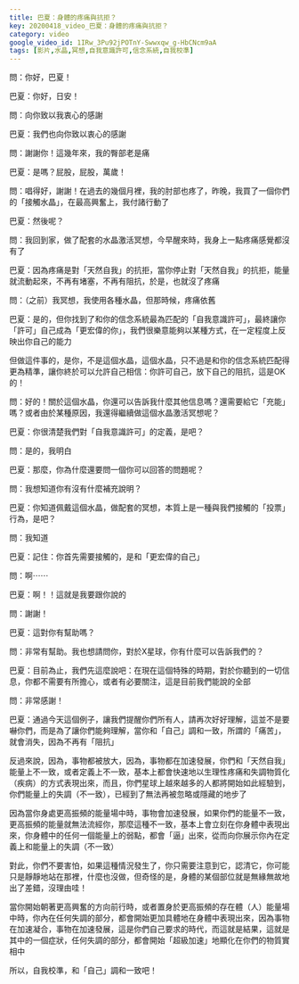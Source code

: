 ```yaml
---
title: 巴夏：身體的疼痛與抗拒？
key: 20200418_video_巴夏：身體的疼痛與抗拒？
category: video
google_video_id: 1IRw_3Pu92jPOTnY-Swwxqw_g-HbCNcm9aA
tags: [影片,水晶,冥想,自我意識許可,信念系統,自我校準]
---
```


問：你好，巴夏！

巴夏：你好，日安！

問：向你致以我衷心的感謝

巴夏：我們也向你致以衷心的感謝

問：謝謝你！這幾年來，我的臀部老是痛

巴夏：是嗎？屁股，屁股，萬歲！

問：唱得好，謝謝！在過去的幾個月裡，我的肘部也疼了，昨晚，我買了一個你們的「接觸水晶」，在最高興奮上，我付諸行動了

巴夏：然後呢？

問：我回到家，做了配套的水晶激活冥想，今早醒來時，我身上一點疼痛感覺都沒有了

巴夏：因為疼痛是對「天然自我」的抗拒，當你停止對「天然自我」的抗拒，能量就流動起來，不再有堵塞，不再有阻抗，於是，也就沒了疼痛

問：（之前）我冥想，我使用各種水晶，但那時候，疼痛依舊

巴夏：是的，但你找到了和你的信念系統最為匹配的「自我意識許可」，最終讓你「許可」自己成為「更宏偉的你」，我們很樂意能夠以某種方式，在一定程度上反映出你自己的能力

但做這件事的，是你，不是這個水晶，這個水晶，只不過是和你的信念系統匹配得更為精準，讓你終於可以允許自己相信：你許可自己，放下自己的阻抗，這是OK的！

問：好的！關於這個水晶，你還可以告訴我什麼其他信息嗎？還需要給它「充能」嗎？或者由於某種原因，我還得繼續做這個水晶激活冥想呢？

巴夏：你很清楚我們對「自我意識許可」的定義，是吧？

問：是的，我明白

巴夏：那麼，你為什麼還要問一個你可以回答的問題呢？

問：我想知道你有沒有什麼補充說明？

巴夏：你知道佩戴這個水晶，做配套的冥想，本質上是一種與我們接觸的「投票」行為，是吧？

問：我知道

巴夏：記住：你首先需要接觸的，是和「更宏偉的自己」

問：啊⋯⋯

巴夏：啊！！這就是我要跟你說的

問：謝謝！

巴夏：這對你有幫助嗎？

問：非常有幫助。我也想請問你，對於X星球，你有什麼可以告訴我們的？

巴夏：目前為止，我們先這麼說吧：在現在這個特殊的時期，對於你聽到的一切信息，你都不需要有所擔心，或者有必要關注，這是目前我們能說的全部

問：非常感謝！

巴夏：通過今天這個例子，讓我們提醒你們所有人，請再次好好理解，這並不是要嚇你們，而是為了讓你們能夠理解，當你和「自己」調和一致，所謂的「痛苦」，就會消失，因為不再有「阻抗」

反過來說，因為，事物都被放大，因為，事物都在加速發展，你們和「天然自我」能量上不一致，或者定義上不一致，基本上都會快速地以生理性疼痛和失調物質化（疾病）的方式表現出來，而且，你們星球上越來越多的人都將開始如此經驗到，你們能量上的失調（不一致），已經到了無法再被忽略或隱藏的地步了

因為當你身處更高振頻的能量場中時，事物會加速發展，如果你們的能量不一致，更高振頻的能量就無法流經你，那麼這種不一致，基本上會立刻在你身體中表現出來，你身體中的任何一個能量上的弱點，都會「逼」出來，從而向你展示你內在定義上和能量上的失調（不一致）

對此，你們不要害怕，如果這種情況發生了，你只需要注意到它，認清它，你可能只是靜靜地站在那裡，什麼也沒做，但奇怪的是，身體的某個部位就是無緣無故地出了差錯，沒理由哇！

當你開始朝著更高興奮的方向前行時，或者置身於更高振頻的存在體（人）能量場中時，你內在任何失調的部分，都會開始更加具體地在身體中表現出來，因為事物在加速凝合，事物在加速發展，這是你們自己要求的時代，而這就是結果，這就是其中的一個症狀，任何失調的部分，都會開始「超級加速」地顯化在你們的物質實相中

所以，自我校準，和「自己」調和一致吧！

